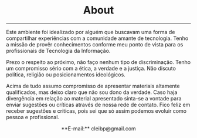 # <center> About </center>

---

Este ambiente foi idealizado por alguém que buscavam uma forma de compartilhar experiências com a comunidade amante de tecnologia. Tenho a missão de provêr conhecimentos conforme meu ponto de vista para os profissionais de Tecnologia da Informação. 

Prezo o respeito ao próximo, não faço nenhum tipo de discriminação. Tenho um compromisso sério com a ética, a verdade e a justiça. Não discuto política, religião ou posicionamentos ideológicos. 

Acima de tudo assumo compromisso de apresentar materiais altamente qualificados, mas deixo claro que não sou dono da verdade. Caso haja divergência em relação ao material apresentado sinta-se a vontade para enviar sugestões ou críticas através de nossa rede de contato. Fico feliz em receber sugestões e criticas, pois sei que só assim podemos evoluir como pessoa e profissional.

<center> **E-mail:** cleibp@gmail.com </center>